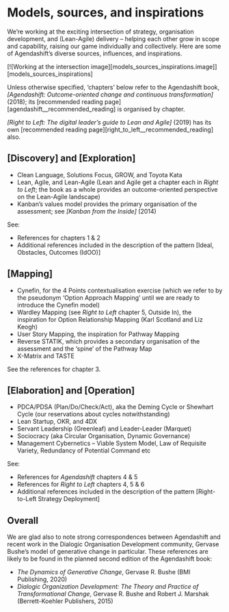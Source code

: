 # Models, sources, and inspirations


We’re working at the exciting intersection of strategy, organisation development, and (Lean-Agile) delivery – helping each other grow in scope and capability, raising our game individually and collectively. Here are some of Agendashift’s diverse sources, influences, and inspirations.

[![Working at the intersection image][models_sources_inspirations.image]][models_sources_inspirations]

Unless otherwise specified, ‘chapters’ below refer to the Agendashift book, *[Agendashift: Outcome-oriented change and continuous transformation]* (2018); its [recommended reading page][agendashift__recommended_reading] is organised by chapter.

*[Right to Left: The digital leader’s guide to Lean and Agile]* (2019) has its own [recommended reading page][right_to_left__recommended_reading]  also.

## [Discovery] and [Exploration]

  * Clean Language, Solutions Focus, GROW, and Toyota Kata
  * Lean, Agile, and Lean-Agile (Lean and Agile get a chapter each in *Right to Left*; the book as a whole provides an outcome-oriented perspective on the Lean-Agile landscape)
  * Kanban’s values model provides the primary organisation of the assessment; see *[Kanban from the Inside]* (2014)

See:

  * References for chapters 1 & 2
  * Additional references included in the description of the pattern [Ideal, Obstacles, Outcomes (IdOO)]


## [Mapping]

  * Cynefin, for the 4 Points contextualisation exercise (which we refer to by the pseudonym ‘Option Approach Mapping’ until we are ready to introduce the Cynefin model)
  * Wardley Mapping (see *Right to Left* chapter 5, Outside In), the inspiration for Option Relationship Mapping (Karl Scotland and Liz Keogh)
  * User Story Mapping, the inspiration for Pathway Mapping
  * Reverse STATIK, which provides a secondary organisation of the assessment and the ‘spine’ of the Pathway Map
  * X-Matrix and TASTE

See the references for chapter 3.


## [Elaboration] and [Operation]

  * PDCA/PDSA (Plan/Do/Check/Act), aka the Deming Cycle or Shewhart Cycle (our reservations about cycles notwithstanding)
  * Lean Startup, OKR, and 4DX
  * Servant Leadership (Greenleaf) and Leader-Leader (Marquet)
  * Sociocracy (aka Circular Organisation, Dynamic Governance)
  * Management Cybernetics – Viable System Model, Law of Requisite Variety, Redundancy of Potential Command etc

See:
  * References for *Agendashift* chapters 4 & 5
  * References for *Right to Left* chapters 4, 5 & 6
  * Additional references included in the description of the pattern [Right-to-Left Strategy Deployment]


## Overall

We are glad also to note strong correspondences between Agendashift and recent work in the Dialogic Organisation Development community, Gervase Bushe’s model of generative change in particular. These references are likely to be found in the planned second edition of the Agendashift book:

  * *The Dynamics of Generative Change*, Gervase R. Bushe (BMI Publishing, 2020)
  * *Dialogic Organization Development: The Theory and Practice of Transformational Change*, Gervase R. Bushe and Robert J. Marshak (Berrett-Koehler Publishers, 2015)
